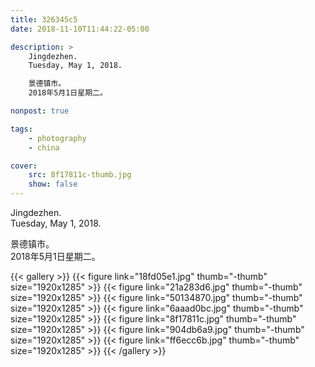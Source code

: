 ```yaml
---
title: 326345c5
date: 2018-11-10T11:44:22-05:00

description: >
    Jingdezhen.
    Tuesday, May 1, 2018.

    景德镇市。
    2018年5月1日星期二。

nonpost: true

tags:
    - photography
    - china

cover:
    src: 8f17811c-thumb.jpg
    show: false
---
```


Jingdezhen.  
Tuesday, May 1, 2018.  

景德镇市。  
2018年5月1日星期二。  

{{< gallery >}}
    {{< figure link="18fd05e1.jpg" thumb="-thumb" size="1920x1285" >}}
    {{< figure link="21a283d6.jpg" thumb="-thumb" size="1920x1285" >}}
    {{< figure link="50134870.jpg" thumb="-thumb" size="1920x1285" >}}
    {{< figure link="6aaad0bc.jpg" thumb="-thumb" size="1920x1285" >}}
    {{< figure link="8f17811c.jpg" thumb="-thumb" size="1920x1285" >}}
    {{< figure link="904db6a9.jpg" thumb="-thumb" size="1920x1285" >}}
    {{< figure link="ff6ecc6b.jpg" thumb="-thumb" size="1920x1285" >}}
{{< /gallery >}}
